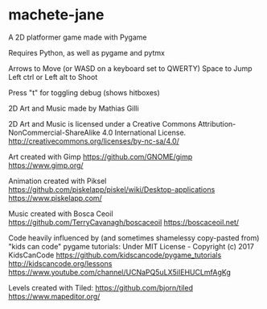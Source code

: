 # machete-jane
A 2D platformer game made with Pygame

Requires Python, as well as pygame and pytmx

Arrows to Move (or WASD on a keyboard set to QWERTY)
Space to Jump
Left ctrl or Left alt to Shoot

Press "t" for toggling debug (shows hitboxes)


2D Art and Music made by Mathias Gilli

2D Art and Music is licensed under a Creative Commons Attribution-NonCommercial-ShareAlike 4.0 International License.
http://creativecommons.org/licenses/by-nc-sa/4.0/



Art created with Gimp
https://github.com/GNOME/gimp
https://www.gimp.org/

Animation created with Piksel
https://github.com/piskelapp/piskel/wiki/Desktop-applications
https://www.piskelapp.com/


Music created with Bosca Ceoil
https://github.com/TerryCavanagh/boscaceoil
https://boscaceoil.net/

Code heavily influenced  by (and sometimes shamelessy copy-pasted from) "kids can code" pygame tutorials:
Under MIT License - Copyright (c) 2017 KidsCanCode
https://github.com/kidscancode/pygame_tutorials 
http://kidscancode.org/lessons
https://www.youtube.com/channel/UCNaPQ5uLX5iIEHUCLmfAgKg

Levels created with Tiled:
https://github.com/bjorn/tiled
https://www.mapeditor.org/
